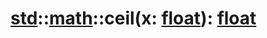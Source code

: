 # [std](/libs/std/)::[math](/libs/std/math/)::ceil(x:&nbsp;[float](/libs/std/core/type.float.md)):&nbsp;[float](/libs/std/core/type.float.md)
